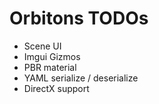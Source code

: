 # Orbitons TODOs

- Scene UI
- Imgui Gizmos
- PBR material
- YAML serialize / deserialize
- DirectX support

